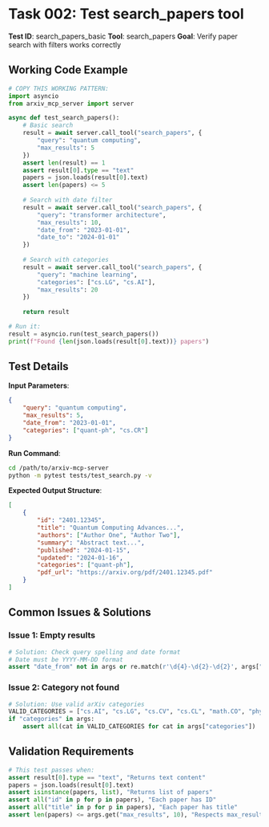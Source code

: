 # Task 002: Test search_papers tool

**Test ID**: search_papers_basic
**Tool**: search_papers
**Goal**: Verify paper search with filters works correctly

## Working Code Example

```python
# COPY THIS WORKING PATTERN:
import asyncio
from arxiv_mcp_server import server

async def test_search_papers():
    # Basic search
    result = await server.call_tool("search_papers", {
        "query": "quantum computing",
        "max_results": 5
    })
    assert len(result) == 1
    assert result[0].type == "text"
    papers = json.loads(result[0].text)
    assert len(papers) <= 5
    
    # Search with date filter
    result = await server.call_tool("search_papers", {
        "query": "transformer architecture",
        "max_results": 10,
        "date_from": "2023-01-01",
        "date_to": "2024-01-01"
    })
    
    # Search with categories
    result = await server.call_tool("search_papers", {
        "query": "machine learning",
        "categories": ["cs.LG", "cs.AI"],
        "max_results": 20
    })
    
    return result

# Run it:
result = asyncio.run(test_search_papers())
print(f"Found {len(json.loads(result[0].text))} papers")
```

## Test Details

**Input Parameters**:
```json
{
    "query": "quantum computing",
    "max_results": 5,
    "date_from": "2023-01-01",
    "categories": ["quant-ph", "cs.CR"]
}
```

**Run Command**:
```bash
cd /path/to/arxiv-mcp-server
python -m pytest tests/test_search.py -v
```

**Expected Output Structure**:
```json
[
    {
        "id": "2401.12345",
        "title": "Quantum Computing Advances...",
        "authors": ["Author One", "Author Two"],
        "summary": "Abstract text...",
        "published": "2024-01-15",
        "updated": "2024-01-16",
        "categories": ["quant-ph"],
        "pdf_url": "https://arxiv.org/pdf/2401.12345.pdf"
    }
]
```

## Common Issues & Solutions

### Issue 1: Empty results
```python
# Solution: Check query spelling and date format
# Date must be YYYY-MM-DD format
assert "date_from" not in args or re.match(r'\d{4}-\d{2}-\d{2}', args["date_from"])
```

### Issue 2: Category not found
```python
# Solution: Use valid arXiv categories
VALID_CATEGORIES = ["cs.AI", "cs.LG", "cs.CV", "cs.CL", "math.CO", "physics.app-ph"]
if "categories" in args:
    assert all(cat in VALID_CATEGORIES for cat in args["categories"])
```

## Validation Requirements

```python
# This test passes when:
assert result[0].type == "text", "Returns text content"
papers = json.loads(result[0].text)
assert isinstance(papers, list), "Returns list of papers"
assert all("id" in p for p in papers), "Each paper has ID"
assert all("title" in p for p in papers), "Each paper has title"
assert len(papers) <= args.get("max_results", 10), "Respects max_results"
```